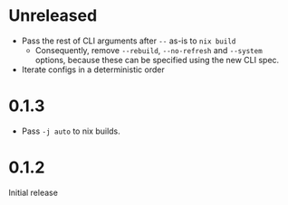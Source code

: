 
# Unreleased

- Pass the rest of CLI arguments after `--` as-is to `nix build`
    - Consequently, remove `--rebuild`, `--no-refresh` and `--system` options, because these can be specified using the new CLI spec.
- Iterate configs in a deterministic order

# 0.1.3

- Pass `-j auto` to nix builds.

# 0.1.2

Initial release
